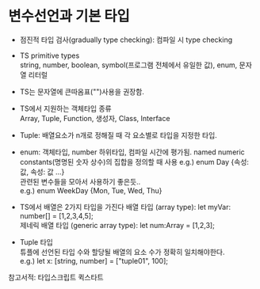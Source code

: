 # 변수선언과 기본 타입
- 점진적 타입 검사(gradually type checking): 컴파일 시 type checking
- TS primitive types  
string, number, boolean, symbol(프로그램 전체에서 유일한 값), enum, 문자열 리터럴

- TS는 문자열에 큰따옴표("")사용을 권장함.

- TS에서 지원하는 객체타입 종류  
Array, Tuple, Function, 생성자, Class, Interface
- Tuple: 배열요소가 n개로 정해질 때 각 요소별로 타입을 지정한 타입.
- enum: 객체타입, number 하위타입, 컴파일 시간에 평가됨. 
named numeric constants(명명된 숫자 상수)의 집합을 정의할 때 사용
e.g.) enum Day {속성: 값, 속성: 값 ...}  
관련된 변수들을 모아서 사용하기 좋은듯..  
e.g.) enum WeekDay {Mon, Tue, Wed, Thu}

- TS에서 배열은 2가지 타입을 가진다
배열 타입 (array type): let myVar: number[] = [1,2,3,4,5];  
제네릭 배열 타입 (generic array type): let num:Array<number> = [1,2,3];  

- Tuple 타입  
튜플에 선언된 타입 수와 할당될 배열의 요소 수가 정확히 일치해야한다.  
e.g.) let x: [string, number] = ["tuple01", 100];

참고서적: 타입스크립트 퀵스타트
